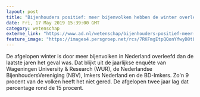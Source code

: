 ```yaml
---
layout: post
title: "Bijenhouders positief: meer bijenvolken hebben de winter overleefd"
date: Fri, 17 May 2019 15:39:00 GMT
category: wetenschap
externe_link: "https://www.ad.nl/wetenschap/bijenhouders-positief-meer-bijenvolken-hebben-de-winter-overleefd~ab1382c6/"
feature_image: "https://images4.persgroep.net/rcs/7RKFmgEtpQQonYfwyD8tLcwmdq0/diocontent/146736915/_fitwidth/400/?appId=21791a8992982cd8da851550a453bd7f&quality=0.7"
---
```


De afgelopen winter is door meer bijenvolken in Nederland overleefd dan de laatste jaren het geval was. Dat blijkt uit de jaarlijkse enquête van Wageningen University & Research (WUR), de Nederlandse BijenhoudersVereniging (NBV), Imkers Nederland en de BD-Imkers. Zo'n 9 procent van de volken heeft het niet gered. De afgelopen twee jaar lag dat percentage rond de 15 procent.
